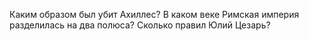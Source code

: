 Каким образом был убит Ахиллес?
В каком веке Римская империя разделилась на два полюса?
Сколько правил Юлий Цезарь?
